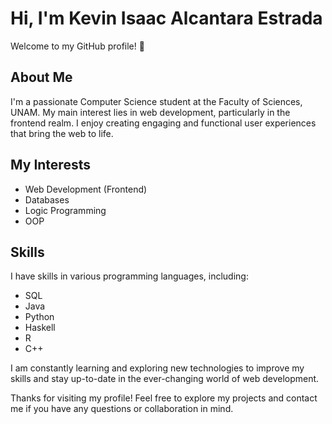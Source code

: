 # Hi, I'm Kevin Isaac Alcantara Estrada

Welcome to my GitHub profile! 👋

## About Me
I'm a passionate Computer Science student at the Faculty of Sciences, UNAM. My main interest lies in web development, particularly in the frontend realm. I enjoy creating engaging and functional user experiences that bring the web to life.

## My Interests
- Web Development (Frontend)
- Databases
- Logic Programming
- OOP

## Skills
I have skills in various programming languages, including:
- SQL
- Java
- Python
- Haskell
- R
- C++

I am constantly learning and exploring new technologies to improve my skills and stay up-to-date in the ever-changing world of web development.

Thanks for visiting my profile! Feel free to explore my projects and contact me if you have any questions or collaboration in mind.


<!--
**IsaacAE/IsaacAE** is a ✨ _special_ ✨ repository because its `README.md` (this file) appears on your GitHub profile.

Here are some ideas to get you started:

- 🔭 I’m currently working on ...
- 🌱 I’m currently learning ...
- 👯 I’m looking to collaborate on ...
- 🤔 I’m looking for help with ...
- 💬 Ask me about ...
- 📫 How to reach me: ...
- 😄 Pronouns: ...
- ⚡ Fun fact: ...
-->
